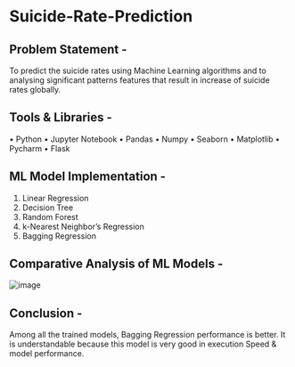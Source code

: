# Suicide-Rate-Prediction

## Problem Statement - 
To predict the suicide rates using Machine Learning algorithms and to analysing significant patterns features that result in increase of suicide rates globally.

##  Tools & Libraries - 
• Python 
• Jupyter Notebook 
• Pandas 
• Numpy 
• Seaborn 
• Matplotlib 
• Pycharm 
• Flask

## ML Model Implementation -
1. Linear Regression 
2. Decision Tree 
3. Random Forest 
4. k-Nearest Neighbor’s Regression 
5. Bagging Regression

## Comparative Analysis of ML Models -
![image](https://github.com/prem080902/Suicide-Rate-Prediction/assets/122276257/dfd19848-8444-4a8b-aa58-37814408eb7b)

## Conclusion -
Among all the trained models, Bagging Regression performance is better. It is understandable because this model is very good in execution Speed & model performance.
